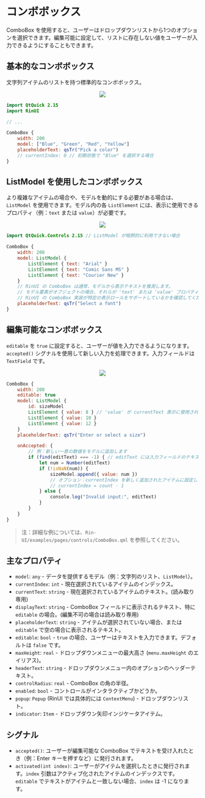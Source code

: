 # コンボボックス

ComboBox を使用すると、ユーザーはドロップダウンリストから1つのオプションを選択できます。編集可能に設定して、リストに存在しない値をユーザーが入力できるようにすることもできます。

## 基本的なコンボボックス

文字列アイテムのリストを持つ標準的なコンボボックス。

<div align="center">
  <img src="/assets/images/BasicInput/ComboBox/combobox-basic.png"> <!-- Placeholder: 画像パスは確認または作成が必要です -->
</div>

```qml
import QtQuick 2.15
import RinUI

// ...

ComboBox {
    width: 200
    model: ["Blue", "Green", "Red", "Yellow"]
    placeholderText: qsTr("Pick a color")
    // currentIndex: 0 // 初期状態で "Blue" を選択する場合
}
```

## ListModel を使用したコンボボックス

より複雑なアイテムの場合や、モデルを動的にする必要がある場合は、`ListModel` を使用できます。モデル内の各 `ListElement` には、表示に使用できるプロパティ（例：`text` または `value`）が必要です。

<div align="center">
  <img src="/assets/images/BasicInput/ComboBox/combobox-listmodel.png"> <!-- Placeholder: 画像パスは確認または作成が必要です -->
</div>

```qml
import QtQuick.Controls 2.15 // ListModel が暗黙的に利用できない場合

ComboBox {
    width: 200
    model: ListModel {
        ListElement { text: "Arial" }
        ListElement { text: "Comic Sans MS" }
        ListElement { text: "Courier New" }
    }
    // RinUI の ComboBox は通常、モデルから表示テキストを推測します。
    // モデル要素がオブジェクトの場合、それらが 'text' または 'value' プロパティを持っていることを確認するか、
    // RinUI の ComboBox 実装が特定の表示ロールをサポートしているかを確認してください。
    placeholderText: qsTr("Select a font")
}
```

## 編集可能なコンボボックス

`editable` を `true` に設定すると、ユーザーが値を入力できるようになります。`accepted()` シグナルを使用して新しい入力を処理できます。入力フィールドは `TextField` です。

<div align="center">
  <img src="/assets/images/BasicInput/ComboBox/combobox-editable.png"> <!-- Placeholder: 画像パスは確認または作成が必要です -->
</div>

```qml
ComboBox {
    width: 200
    editable: true
    model: ListModel {
        id: sizeModel
        ListElement { value: 8 } // 'value' が currentText 表示に使用されます
        ListElement { value: 10 }
        ListElement { value: 12 }
    }
    placeholderText: qsTr("Enter or select a size")

    onAccepted: {
        // 例：新しい一意の数値をモデルに追加します
        if (find(editText) === -1) { // editText には入力フィールドのテキストが含まれます
            let num = Number(editText)
            if (!isNaN(num)) {
                sizeModel.append({ value: num })
                // オプション：currentIndex を新しく追加されたアイテムに設定します
                // currentIndex = count - 1 
            } else {
                console.log("Invalid input:", editText)
            }
        }
    }
}
```
> 注：詳細な例については、`Rin-UI/examples/pages/controls/ComboBox.qml` を参照してください。

## 主なプロパティ

*   `model`: `any` - データを提供するモデル（例：文字列のリスト、`ListModel`）。
*   `currentIndex`: `int` - 現在選択されているアイテムのインデックス。
*   `currentText`: `string` - 現在選択されているアイテムのテキスト。(読み取り専用)
*   `displayText`: `string` - ComboBox フィールドに表示されるテキスト、特に `editable` の場合。(編集不可の場合は読み取り専用)
*   `placeholderText`: `string` - アイテムが選択されていない場合、または `editable` で空の場合に表示されるテキスト。
*   `editable`: `bool` - `true` の場合、ユーザーはテキストを入力できます。デフォルトは `false` です。
*   `maxHeight`: `real` - ドロップダウンメニューの最大高さ (`menu.maxHeight` のエイリアス)。
*   `headerText`: `string` - ドロップダウンメニュー内のオプションのヘッダーテキスト。
*   `controlRadius`: `real` - ComboBox の角の半径。
*   `enabled`: `bool` - コントロールがインタラクティブかどうか。
*   `popup`: `Popup` (RinUI では具体的には `ContextMenu`) - ドロップダウンリスト。
*   `indicator`: `Item` - ドロップダウン矢印インジケータアイテム。

## シグナル

*   `accepted()`: ユーザーが編集可能な ComboBox でテキストを受け入れたとき（例：Enter キーを押すなど）に発行されます。
*   `activated(int index)`: ユーザーがアイテムを選択したときに発行されます。`index` 引数はアクティブ化されたアイテムのインデックスです。`editable` でテキストがアイテムと一致しない場合、`index` は -1 になります。

```
